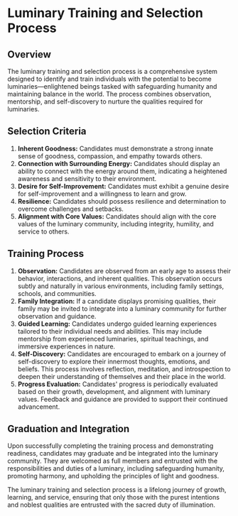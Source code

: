 # Luminary Training and Selection Process

## Overview
The luminary training and selection process is a comprehensive system designed to identify and train individuals with the potential to become luminaries—enlightened beings tasked with safeguarding humanity and maintaining balance in the world. The process combines observation, mentorship, and self-discovery to nurture the qualities required for luminaries.

## Selection Criteria
1. **Inherent Goodness:** Candidates must demonstrate a strong innate sense of goodness, compassion, and empathy towards others.
2. **Connection with Surrounding Energy:** Candidates should display an ability to connect with the energy around them, indicating a heightened awareness and sensitivity to their environment.
3. **Desire for Self-Improvement:** Candidates must exhibit a genuine desire for self-improvement and a willingness to learn and grow.
4. **Resilience:** Candidates should possess resilience and determination to overcome challenges and setbacks.
5. **Alignment with Core Values:** Candidates should align with the core values of the luminary community, including integrity, humility, and service to others.

## Training Process
1. **Observation:** Candidates are observed from an early age to assess their behavior, interactions, and inherent qualities. This observation occurs subtly and naturally in various environments, including family settings, schools, and communities.
2. **Family Integration:** If a candidate displays promising qualities, their family may be invited to integrate into a luminary community for further observation and guidance.
3. **Guided Learning:** Candidates undergo guided learning experiences tailored to their individual needs and abilities. This may include mentorship from experienced luminaries, spiritual teachings, and immersive experiences in nature.
4. **Self-Discovery:** Candidates are encouraged to embark on a journey of self-discovery to explore their innermost thoughts, emotions, and beliefs. This process involves reflection, meditation, and introspection to deepen their understanding of themselves and their place in the world.
5. **Progress Evaluation:** Candidates' progress is periodically evaluated based on their growth, development, and alignment with luminary values. Feedback and guidance are provided to support their continued advancement.

## Graduation and Integration
Upon successfully completing the training process and demonstrating readiness, candidates may graduate and be integrated into the luminary community. They are welcomed as full members and entrusted with the responsibilities and duties of a luminary, including safeguarding humanity, promoting harmony, and upholding the principles of light and goodness.

The luminary training and selection process is a lifelong journey of growth, learning, and service, ensuring that only those with the purest intentions and noblest qualities are entrusted with the sacred duty of illumination.